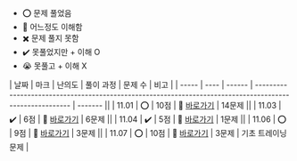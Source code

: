 - ⭕ 문제 풀었음
- 🔺 어느정도 이해함
- ✖️ 문제 풀지 못함
- ✔️ 못풀었지만 + 이해 O
- 😭 못풀고 + 이해 X

  
| 날짜  |  마크 | 난의도  | 풀이 과정                                                                                                 | 문제 수  |  비고 |
| ----- |  ---- | ------ | -------------------------------------------------------------------------------------------------------- | ------- ||
| 11.01 | ⭕   | 10점   | 💨 [바로가기](https://velog.io/@jominuk1025/11.01)                                                        | 14문제  ||
| 11.03 | ✔️   | 6점    | 💨 [바로가기](https://velog.io/@jominuk1025/11.03)                                                        | 6문제   ||
| 11.04 | ✔️   | 5점    | 💨 [바로가기](https://velog.io/@jominuk1025/11.04)                                                        | 1문제   ||
| 11.06 | ⭕   | 9점    | 💨 [바로가기](https://velog.io/@jominuk1025/11.06)                                                        | 3문제   ||
| 11.07 | ⭕   | 10점   | 💨 [바로가기](https://velog.io/@jominuk1025/11.07)                                                        | 3문제   | 기초 트레이닝 문제 |


